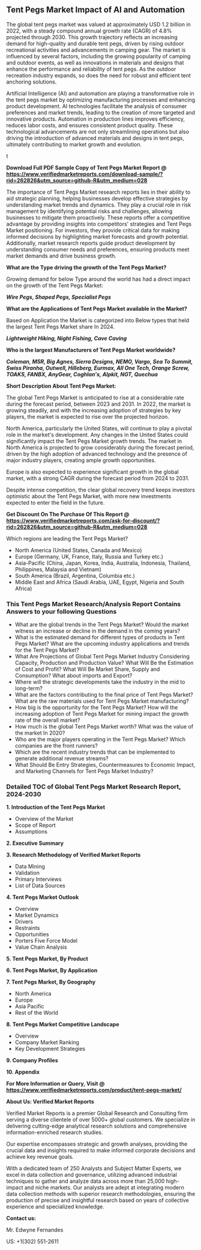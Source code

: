 <h2>Tent Pegs Market Impact of AI and Automation</h2><p>The global tent pegs market was valued at approximately USD 1.2 billion in 2022, with a steady compound annual growth rate (CAGR) of 4.8% projected through 2030. This growth trajectory reflects an increasing demand for high-quality and durable tent pegs, driven by rising outdoor recreational activities and advancements in camping gear. The market is influenced by several factors, including the growing popularity of camping and outdoor events, as well as innovations in materials and designs that enhance the performance and reliability of tent pegs. As the outdoor recreation industry expands, so does the need for robust and efficient tent anchoring solutions.</p><p>Artificial Intelligence (AI) and automation are playing a transformative role in the tent pegs market by optimizing manufacturing processes and enhancing product development. AI technologies facilitate the analysis of consumer preferences and market trends, leading to the creation of more targeted and innovative products. Automation in production lines improves efficiency, reduces labor costs, and ensures consistent product quality. These technological advancements are not only streamlining operations but also driving the introduction of advanced materials and designs in tent pegs, ultimately contributing to market growth and evolution.</p>t</p><p id="" class=""><strong>Download Full PDF Sample Copy of Tent Pegs Market Report @ <a href="https://www.verifiedmarketreports.com/download-sample/?rid=262826&utm_source=github-R&utm_medium=028" target="_blank">https://www.verifiedmarketreports.com/download-sample/?rid=262826&utm_source=github-R&utm_medium=028</a></strong></p><p>The importance of&nbsp;Tent Pegs Market research reports lies in their ability to aid strategic planning, helping businesses develop effective strategies by understanding market trends and dynamics. They play a crucial role in risk management by identifying potential risks and challenges, allowing businesses to mitigate them proactively. These reports offer a competitive advantage by providing insights into competitors' strategies and Tent Pegs Market positioning. For investors, they provide critical data for making informed decisions by highlighting market forecasts and growth potential. Additionally, market research reports guide product development by understanding consumer needs and preferences, ensuring products meet market demands and drive business growth.</p><p><strong>What are the&nbsp;Type driving the growth of the Tent Pegs Market?</strong></p><p id="" class="">Growing demand for below Type around the world has had a direct impact on the growth of the Tent Pegs Market:</p><em><strong>Wire Pegs, Shaped Pegs, Specialist Pegs</strong></em></p><strong>What are the&nbsp;Applications&nbsp;of Tent Pegs Market available in the Market?</strong></p><p id="" class="">Based on Application the Market is categorized into Below types that held the largest Tent Pegs Market share In 2024.</p><em><strong>Lightweight Hiking, Night Fishing, Cave Caving</strong></em></p><strong>Who is the largest Manufacturers of Tent Pegs Market worldwide?</strong></p><p><em><strong>Coleman, MSR, Big Agnes, Sierra Designs, NEMO, Vargo, Sea To Summit, Swiss Piranha, Outwell, Hilleberg, Eurmax, All One Tech, Orange Screw, TOAKS, FANBX, AnyGear, Coghlan's, Alpkit, NGT, Quechua</strong></em></p><p id="" class=""><strong>Short Description About Tent Pegs Market:</strong></p><p>The global Tent Pegs Market is anticipated to rise at a considerable rate during the forecast period, between 2023 and 2031. In 2022, the market is growing steadily, and with the increasing adoption of strategies by key players, the market is expected to rise over the projected horizon.</p><p>North America, particularly the United States, will continue to play a pivotal role in the market's development. Any changes in the United States could significantly impact the Tent Pegs Market growth trends. The market in North America is projected to grow considerably during the forecast period, driven by the high adoption of advanced technology and the presence of major industry players, creating ample growth opportunities.</p><p>Europe is also expected to experience significant growth in the global market, with a strong CAGR during the forecast period from 2024 to 2031.</p><p>Despite intense competition, the clear global recovery trend keeps investors optimistic about the Tent Pegs Market, with more new investments expected to enter the field in the future.</p><p id="" class=""><strong>Get Discount On The Purchase Of This Report @ <a href="https://www.verifiedmarketreports.com/ask-for-discount/?rid=262826&utm_source=github-R&utm_medium=028" target="_blank">https://www.verifiedmarketreports.com/ask-for-discount/?rid=262826&utm_source=github-R&utm_medium=028</a></strong></p>Which regions are leading the Tent Pegs Market?</p><ul><li>North America (United States, Canada and Mexico)</li><li>Europe (Germany, UK, France, Italy, Russia and Turkey etc.)</li><li>Asia-Pacific (China, Japan, Korea, India, Australia, Indonesia, Thailand, Philippines, Malaysia and Vietnam)</li><li>South America (Brazil, Argentina, Columbia etc.)</li><li>Middle East and Africa (Saudi Arabia, UAE, Egypt, Nigeria and South Africa)</li></ul><h3 id="" class="">This Tent Pegs Market Research/Analysis Report Contains Answers to your following Questions</h3><ul><li>What are the global trends in the Tent Pegs Market? Would the market witness an increase or decline in the demand in the coming years?</li><li>What is the estimated demand for different types of products in Tent Pegs Market? What are the upcoming industry applications and trends for the Tent Pegs Market?</li><li>What Are Projections of Global Tent Pegs Market Industry Considering Capacity, Production and Production Value? What Will Be the Estimation of Cost and Profit? What Will Be Market Share, Supply and Consumption? What about imports and Export?</li><li>Where will the strategic developments take the industry in the mid to long-term?</li><li>What are the factors contributing to the final price of Tent Pegs Market? What are the raw materials used for Tent Pegs Market manufacturing?</li><li>How big is the opportunity for the Tent Pegs Market? How will the increasing adoption of Tent Pegs Market for mining impact the growth rate of the overall market?</li><li>How much is the global Tent Pegs Market worth? What was the value of the market In 2020?</li><li>Who are the major players operating in the Tent Pegs Market? Which companies are the front runners?</li><li>Which are the recent industry trends that can be implemented to generate additional revenue streams?</li><li>What Should Be Entry Strategies, Countermeasures to Economic Impact, and Marketing Channels for Tent Pegs Market Industry?</li></ul><h3 id="" class="">Detailed TOC of Global Tent Pegs Market Research Report, 2024-2030</h3><p id="" class=""><strong>1. Introduction of the Tent Pegs Market</strong></p><ul><li>Overview of the Market</li><li>Scope of Report</li><li>Assumptions</li></ul><p id="" class=""><strong>2. Executive Summary</strong></p><p id="" class=""><strong>3. Research Methodology of Verified Market Reports</strong></p><ul><li>Data Mining</li><li>Validation</li><li>Primary Interviews</li><li>List of Data Sources</li></ul><p id="" class=""><strong>4. Tent Pegs Market Outlook</strong></p><ul><li>Overview</li><li>Market Dynamics</li><li>Drivers</li><li>Restraints</li><li>Opportunities</li><li>Porters Five Force Model</li><li>Value Chain Analysis</li></ul><p id="" class=""><strong>5. Tent Pegs Market, By Product</strong></p><p id="" class=""><strong>6. Tent Pegs Market, By Application</strong></p><p id="" class=""><strong>7. Tent Pegs Market, By Geography</strong></p><ul><li>North America</li><li>Europe</li><li>Asia Pacific</li><li>Rest of the World</li></ul><p id="" class=""><strong>8. Tent Pegs Market Competitive Landscape</strong></p><ul><li>Overview</li><li>Company Market Ranking</li><li>Key Development Strategies</li></ul><p id="" class=""><strong>9. Company Profiles</strong></p><p id="" class=""><strong>10. Appendix</strong></p><p id="" class=""><strong>For More Information or Query, Visit @ <a href="https://www.verifiedmarketreports.com/product/tent-pegs-market/" target="_blank">https://www.verifiedmarketreports.com/product/tent-pegs-market/</a></strong></p><p id="" class=""><strong>About Us: Verified Market Reports</strong></p><p id="" class="">Verified Market Reports is a premier Global Research and Consulting firm serving a diverse clientele of over 5000+ global customers. We specialize in delivering cutting-edge analytical research solutions and comprehensive information-enriched research studies.</p><p id="" class="">Our expertise encompasses strategic and growth analyses, providing the crucial data and insights required to make informed corporate decisions and achieve key revenue goals.</p><p id="" class="">With a dedicated team of 250 Analysts and Subject Matter Experts, we excel in data collection and governance, utilizing advanced industrial techniques to gather and analyze data across more than 25,000 high-impact and niche markets. Our analysts are adept at integrating modern data collection methods with superior research methodologies, ensuring the production of precise and insightful research based on years of collective experience and specialized knowledge.</p><p id="" class=""><strong>Contact us:</strong></p><p id="" class="">Mr. Edwyne Fernandes</p><p id="" class="">US: +1(302) 551-2611</p>